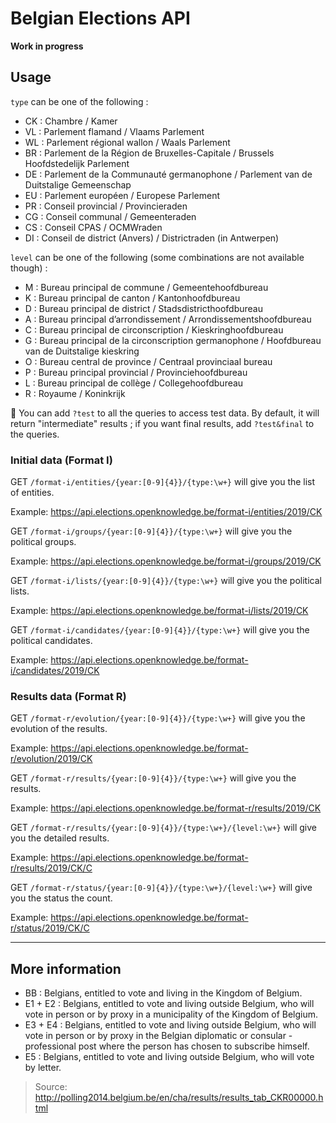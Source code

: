 # Belgian Elections API

**Work in progress**

## Usage

`type` can be one of the following :

- CK : Chambre / Kamer
- VL : Parlement flamand / Vlaams Parlement
- WL : Parlement régional wallon / Waals Parlement
- BR : Parlement de la Région de Bruxelles-Capitale / Brussels Hoofdstedelijk Parlement
- DE : Parlement de la Communauté germanophone / Parlement van de Duitstalige Gemeenschap
- EU : Parlement européen / Europese Parlement
- PR : Conseil provincial / Provincieraden
- CG : Conseil communal / Gemeenteraden
- CS : Conseil CPAS / OCMWraden
- DI : Conseil de district (Anvers) / Districtraden (in Antwerpen)

`level` can be one of the following (some combinations are not available though) :

- M : Bureau principal de commune / Gemeentehoofdbureau
- K : Bureau principal de canton / Kantonhoofdbureau
- D : Bureau principal de district / Stadsdistricthoofdbureau
- A : Bureau principal d’arrondissement / Arrondissementshoofdbureau
- C : Bureau principal de circonscription / Kieskringhoofdbureau
- G : Bureau principal de la circonscription germanophone / Hoofdbureau van de Duitstalige kieskring
- O : Bureau central de province / Centraal provinciaal bureau
- P : Bureau principal provincial / Provinciehoofdbureau
- L : Bureau principal de collège / Collegehoofdbureau
- R : Royaume / Koninkrijk

🔧 You can add `?test` to all the queries to access test data. By default, it will return "intermediate" results ; if you want final results, add `?test&final` to the queries.

### Initial data (Format I)

GET `/format-i/entities/{year:[0-9]{4}}/{type:\w+}` will give you the list of entities.

Example: <https://api.elections.openknowledge.be/format-i/entities/2019/CK>

GET `/format-i/groups/{year:[0-9]{4}}/{type:\w+}` will give you the political groups.

Example: <https://api.elections.openknowledge.be/format-i/groups/2019/CK>

GET `/format-i/lists/{year:[0-9]{4}}/{type:\w+}` will give you the political lists.

Example: <https://api.elections.openknowledge.be/format-i/lists/2019/CK>

GET  `/format-i/candidates/{year:[0-9]{4}}/{type:\w+}` will give you the political candidates.

Example: <https://api.elections.openknowledge.be/format-i/candidates/2019/CK>

### Results data (Format R)

GET `/format-r/evolution/{year:[0-9]{4}}/{type:\w+}` will give you the evolution of the results.

Example: <https://api.elections.openknowledge.be/format-r/evolution/2019/CK>  

GET `/format-r/results/{year:[0-9]{4}}/{type:\w+}` will give you the results.

Example: <https://api.elections.openknowledge.be/format-r/results/2019/CK>  

GET `/format-r/results/{year:[0-9]{4}}/{type:\w+}/{level:\w+}` will give you the detailed results.

Example: <https://api.elections.openknowledge.be/format-r/results/2019/CK/C>  

GET `/format-r/status/{year:[0-9]{4}}/{type:\w+}/{level:\w+}` will give you the status the count.

Example: <https://api.elections.openknowledge.be/format-r/status/2019/CK/C>  

---

## More information

- BB : Belgians, entitled to vote and living in the Kingdom of Belgium.
- E1 + E2 : Belgians, entitled to vote and living outside Belgium, who will vote in person or by proxy in a municipality of the Kingdom of Belgium.
- E3 + E4 : Belgians, entitled to vote and living outside Belgium, who will vote in person or by proxy in the Belgian diplomatic or consular - professional post where the person has chosen to subscribe himself.
- E5 : Belgians, entitled to vote and living outside Belgium, who will vote by letter.

> Source: <http://polling2014.belgium.be/en/cha/results/results_tab_CKR00000.html>
